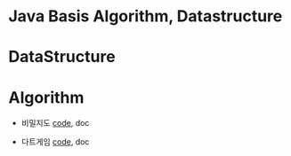 # Java Basis Algorithm, Datastructure

# DataStructure

# Algorithm

* 비밀지도 [code](https://github.com/minwan1/java-algorithm/blob/master/src/test/java/algorithm/SecretMapTest.java), doc

* 다트게임 [code](https://github.com/minwan1/java-algorithm/blob/master/src/test/java/algorithm/DartGameTest.java), doc
